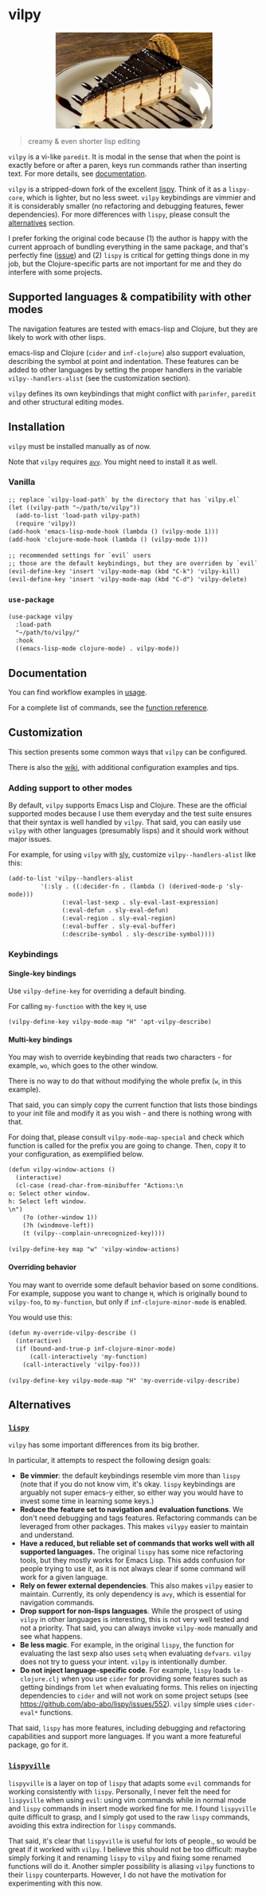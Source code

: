 # vilpy

<p align="center">
<img src="imgs/torta-holandesa.jpg"
   alt="vilpy logo"/>
</p>

> creamy & even shorter lisp editing

`vilpy` is a vi-like `paredit`.
It is modal in the sense that when the point is exactly before or after a paren, keys run commands rather than inserting text. For more details, see [documentation](#documentation).

`vilpy` is a stripped-down fork of the excellent [lispy](https://github.com/abo-abo/lispy).
Think of it as a `lispy-core`, which is lighter, but no less sweet.
`vilpy` keybindings are vimmier and it is considerably smaller (no refactoring and debugging features, fewer dependencies).
For more differences with `lispy`, please consult the [alternatives](#alternatives) section.

I prefer forking the original code because (1) the author is happy with the current approach of bundling everything in the same package, and that's perfectly fine ([issue](https://github.com/abo-abo/lispy/issues/74)) and (2) `lispy` is critical for getting things done in my job, but the Clojure-specific parts are not important for me and they do interfere with some projects.

## Supported languages & compatibility with other modes
The navigation features are tested with emacs-lisp and Clojure, but they are likely to work with other lisps.

emacs-lisp and Clojure (`cider` and `inf-clojure`) also support evaluation, describing the symbol at point and indentation.
These features can be added to other languages by setting the proper handlers in the variable `vilpy--handlers-alist` (see the customization section).

`vilpy` defines its own keybindings that might conflict with `parinfer`, `paredit` and other structural editing modes.

## Installation
`vilpy` must be installed manually as of now.

Note that `vilpy` requires [`avy`](https://github.com/abo-abo/avy).
You might need to install it as well.

### Vanilla

``` emacs-lisp
;; replace `vilpy-load-path` by the directory that has `vilpy.el`
(let ((vilpy-path "~/path/to/vilpy"))
  (add-to-list 'load-path vilpy-path)
  (require 'vilpy))
(add-hook 'emacs-lisp-mode-hook (lambda () (vilpy-mode 1)))
(add-hook 'clojure-mode-hook (lambda () (vilpy-mode 1)))

;; recommended settings for `evil` users
;; those are the default keybindings, but they are overriden by `evil`
(evil-define-key 'insert 'vilpy-mode-map (kbd "C-k") 'vilpy-kill)
(evil-define-key 'insert 'vilpy-mode-map (kbd "C-d") 'vilpy-delete)
```

### `use-package`

``` emacs-lisp
(use-package vilpy
  :load-path
  "~/path/to/vilpy/"
  :hook
  ((emacs-lisp-mode clojure-mode) . vilpy-mode))
```

## Documentation

You can find workflow examples in [usage](/docs/usage.md).

For a complete list of commands, see the [function reference](/docs/reference.md).

## Customization
This section presents some common ways that `vilpy` can be configured.

There is also the [wiki](https://github.com/Andre0991/vilpy/wiki), with additional configuration examples and tips.

### Adding support to other modes

By default, `vilpy` supports Emacs Lisp and Clojure.
These are the official supported modes because I use them everyday and the test suite ensures that their syntax is well handled by `vilpy`.
That said, you can easily use `vilpy` with other languages (presumably lisps) and it should work without major issues.

For example, for using `vilpy` with [sly](https://github.com/joaotavora/sly), customize `vilpy--handlers-alist` like this:

```emacs-lisp
(add-to-list 'vilpy--handlers-alist
	     '(:sly . ((:decider-fn . (lambda () (derived-mode-p 'sly-mode)))
		       (:eval-last-sexp . sly-eval-last-expression)
		       (:eval-defun . sly-eval-defun)
		       (:eval-region . sly-eval-region)
		       (:eval-buffer . sly-eval-buffer)
		       (:describe-symbol . sly-describe-symbol))))
```

### Keybindings
#### Single-key bindings
Use `vilpy-define-key` for overriding a default binding.

For calling `my-function` with the key `H`, use

``` emacs-lisp
(vilpy-define-key vilpy-mode-map "H" 'apt-vilpy-describe)
```

#### Multi-key bindings
You may wish to override keybinding that reads two characters - for example, `wo`, which goes to the other window.

There is no way to do that without modifying the whole prefix (`w`, in this example).

That said, you can simply copy the current function that lists those bindings to your init file and modify it as you wish - and there is nothing wrong with that.

For doing that, please consult `vilpy-mode-map-special` and check which function is called for the prefix you are going to change. Then, copy it to your configuration, as exemplified below.

``` emacs-lisp
(defun vilpy-window-actions ()
  (interactive)
  (cl-case (read-char-from-minibuffer "Actions:\n
o: Select other window.
h: Select left window.
\n")
    (?o (other-window 1))
    (?h (windmove-left))
    (t (vilpy--complain-unrecognized-key))))
    
(vilpy-define-key map "w" 'vilpy-window-actions)
```

#### Overriding behavior
You may want to override some default behavior based on some conditions.
For example, suppose you want to change `H`, which is originally bound to `vilpy-foo`, to `my-function`, but only if `inf-clojure-minor-mode` is enabled.

You would use this:

``` emacs-lisp
(defun my-override-vilpy-describe ()
  (interactive)
  (if (bound-and-true-p inf-clojure-minor-mode)
      (call-interactively 'my-function)
    (call-interactively 'vilpy-foo)))

(vilpy-define-key vilpy-mode-map "H" 'my-override-vilpy-describe)
```

## Alternatives
### [`lispy`](https://github.com/abo-abo/lispy/)
`vilpy` has some important differences from its big brother.

In particular, it attempts to respect the following design goals:
- **Be vimmier**: the default keybindings resemble vim more than `lispy` (note that if you do not know vim, it's okay. `lispy` keybindings are arguably not super emacs-y either, so either way you would have to invest some time in learning some keys.)
- **Reduce the feature set to navigation and evaluation functions**. We don't need debugging and tags features. Refactoring commands can be leveraged from other packages. This makes `vilypy` easier to maintain and understand.
- **Have a reduced, but reliable set of commands that works well with all supported languages.** The original `lispy` has some nice refactoring tools, but they mostly works for Emacs Lisp. This adds confusion for people trying to use it, as it is not always clear if some command will work for a given language.
- **Rely on fewer external dependencies**. This also makes `vilpy` easier to maintain. Currently, its only dependency is `avy`, which is essential for navigation commands.
- **Drop support for non-lisps languages**. While the prospect of using `vilpy` in other languages is interesting, this is not very well tested and not a priority. That said, you can always invoke `vilpy-mode` manually and see what happens.
- **Be less magic**. For example, in the original `lispy`, the function for evaluating the last sexp also uses `setq` when evaluating `defvars`. `vilpy` does not try to guess your intent. `vilpy` is intentionally dumber.
- **Do not inject language-specific code**. For example, `lispy` loads `le-clojure.clj` when you use `cider` for providing some features such as getting bindings from `let` when evaluating forms. This relies on injecting dependencies to `cider` and will not work on some project setups (see https://github.com/abo-abo/lispy/issues/552). `vilpy` simple uses `cider-eval*` functions.

That said, `lispy` has more features, including debugging and refactoring capabilities and support more languages. If you want a more featureful package, go for it.

### [`lispyville`](https://github.com/noctuid/lispyville)

`lispyville` is a layer on top of `lispy` that adapts some `evil` commands for working consistently with `lispy`.
Personally, I never felt the need for `lispyville` when using `evil`: using vim commands while in normal mode and `lispy` commands in insert mode worked fine for me.
I found `lispyville` quite difficult to grasp, and I simply got used to the raw `lispy` commands, avoiding this extra indirection for `lispy` commands.

That said, it's clear that `lispyville` is useful for lots of people., so would be great if it worked with `vilpy`.
I believe this should not be too difficult: maybe simply forking it and renaming `lispy` to `vilpy` and fixing some renamed functions will do it.
Another simpler possibility is aliasing `vilpy` functions to their `lispy` counterparts.
However, I do not have the motivation for experimenting with this now.
